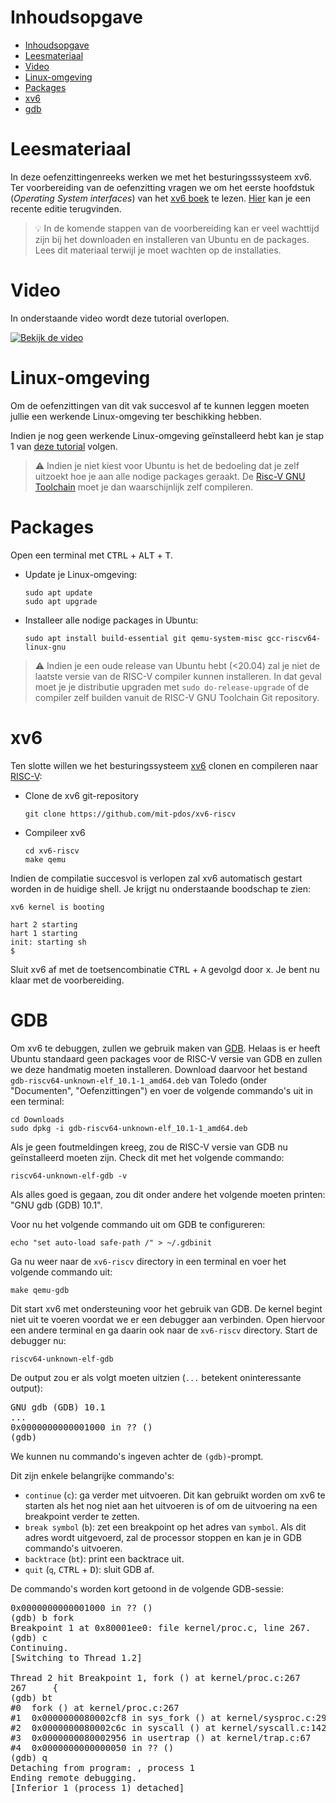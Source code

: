 # Inhoudsopgave
- [Inhoudsopgave](#inhoudsopgave)
- [Leesmateriaal](#leesmateriaal)
- [Video](#video)
- [Linux-omgeving](#linux-omgeving)
- [Packages](#packages)
- [xv6](#xv6)
- [gdb](#gdb)

# Leesmateriaal

In deze oefenzittingenreeks werken we met het besturingsssysteem xv6. 
Ter voorbereiding van de oefenzitting vragen we om het eerste hoofdstuk (*Operating System interfaces*) van het [xv6 boek](https://github.com/mit-pdos/xv6-riscv-book/) te lezen.
[Hier](https://pdos.csail.mit.edu/6.828/2020/xv6/book-riscv-rev1.pdf) kan je een recente editie terugvinden.


> :bulb: In de komende stappen van de voorbereiding kan er veel wachttijd zijn bij het downloaden en installeren van Ubuntu en de packages. Lees dit materiaal terwijl je moet wachten op de installaties.

# Video

In onderstaande video wordt deze tutorial overlopen.

[![Bekijk de video](https://img.youtube.com/vi/vjJW36_q_sg/hqdefault.jpg)](https://youtu.be/vjJW36_q_sg)

# Linux-omgeving

Om de oefenzittingen van dit vak succesvol af te kunnen leggen moeten jullie een werkende Linux-omgeving ter beschikking hebben.

Indien je nog geen werkende Linux-omgeving geïnstalleerd hebt kan je stap 1 van [deze tutorial](https://github.com/informaticawerktuigen/klaarzetten-werkomgeving) volgen.

> :warning: Indien je niet kiest voor Ubuntu is het de bedoeling dat je zelf uitzoekt hoe je aan alle nodige packages geraakt. De [Risc-V GNU Toolchain](https://github.com/riscv/riscv-gnu-toolchain) moet je dan waarschijnlijk zelf compileren.

# Packages

Open een terminal met <kbd>CTRL</kbd> + <kbd>ALT</kbd> + <kbd>T</kbd>. 

* Update je Linux-omgeving:
    ```shell
    sudo apt update
    sudo apt upgrade
    ```

* Installeer alle nodige packages in Ubuntu:

    ```shell
    sudo apt install build-essential git qemu-system-misc gcc-riscv64-linux-gnu 
    ```

> :warning: Indien je een oude release van Ubuntu hebt (<20.04) zal je niet de laatste versie van de RISC-V compiler kunnen installeren. In dat geval moet je je distributie upgraden met ```sudo do-release-upgrade``` of de compiler zelf builden vanuit de RISC-V GNU Toolchain Git repository.

# xv6

Ten slotte willen we het besturingssysteem [xv6](https://github.com/mit-pdos/xv6-riscv) clonen en compileren naar [RISC-V](https://riscv.org/):

* Clone de xv6 git-repository
    ```shell 
    git clone https://github.com/mit-pdos/xv6-riscv
    ```
* Compileer xv6
    ```shell
    cd xv6-riscv
    make qemu
    ```
Indien de compilatie succesvol is verlopen zal xv6 automatisch gestart worden in de huidige shell. Je krijgt nu onderstaande boodschap te zien:

```shell
xv6 kernel is booting

hart 2 starting
hart 1 starting
init: starting sh
$ 
```
Sluit xv6 af met de toetsencombinatie <kbd>CTRL</kbd> + <kbd>A</kbd> gevolgd door <kbd>x</kbd>. Je bent nu klaar met de voorbereiding.

# GDB

Om xv6 te debuggen, zullen we gebruik maken van [GDB][gdb].
Helaas is er heeft Ubuntu standaard geen packages voor de RISC-V versie van GDB en zullen we deze handmatig moeten installeren.
Download daarvoor het bestand `gdb-riscv64-unknown-elf_10.1-1_amd64.deb` van Toledo (onder "Documenten", "Oefenzittingen") en voer de volgende commando's uit in een terminal:

```shell
cd Downloads
sudo dpkg -i gdb-riscv64-unknown-elf_10.1-1_amd64.deb
```

Als je geen foutmeldingen kreeg, zou de RISC-V versie van GDB nu geïnstalleerd moeten zijn.
Check dit met het volgende commando:

```shell
riscv64-unknown-elf-gdb -v
```

Als alles goed is gegaan, zou dit onder andere het volgende moeten printen: "GNU gdb (GDB) 10.1".

Voor nu het volgende commando uit om GDB te configureren:

```shell
echo "set auto-load safe-path /" > ~/.gdbinit
```

Ga nu weer naar de `xv6-riscv` directory in een terminal en voer het volgende commando uit:

```shell
make qemu-gdb
```

Dit start xv6 met ondersteuning voor het gebruik van GDB.
De kernel begint niet uit te voeren voordat we er een debugger aan verbinden.
Open hiervoor een andere terminal en ga daarin ook naar de `xv6-riscv` directory.
Start de debugger nu:

```shell
riscv64-unknown-elf-gdb
```

De output zou er als volgt moeten uitzien (`...` betekent oninteressante output):
<pre>
GNU gdb (GDB) 10.1
...
0x0000000000001000 in ?? ()
(gdb)
</pre>

We kunnen nu commando's ingeven achter de `(gdb)`-prompt.

Dit zijn enkele belangrijke commando's:
- `continue` (`c`): ga verder met uitvoeren.
  Dit kan gebruikt worden om xv6 te starten als het nog niet aan het uitvoeren is of om de uitvoering na een breakpoint verder te zetten.
- `break symbol` (`b`): zet een breakpoint op het adres van `symbol`.
  Als dit adres wordt uitgevoerd, zal de processor stoppen en kan je in GDB commando's uitvoeren.
- `backtrace` (`bt`): print een backtrace uit.
- `quit` (`q`, <kbd>CTRL</kbd> + <kbd>D</kbd>): sluit GDB af.

De commando's worden kort getoond in de volgende GDB-sessie:

<pre>
0x0000000000001000 in ?? ()
(gdb) b fork
Breakpoint 1 at 0x80001ee0: file kernel/proc.c, line 267.
(gdb) c
Continuing.
[Switching to Thread 1.2]

Thread 2 hit Breakpoint 1, fork () at kernel/proc.c:267
267     {
(gdb) bt
#0  fork () at kernel/proc.c:267
#1  0x0000000080002cf8 in sys_fork () at kernel/sysproc.c:29
#2  0x0000000080002c6c in syscall () at kernel/syscall.c:142
#3  0x0000000080002956 in usertrap () at kernel/trap.c:67
#4  0x0000000000000050 in ?? ()
(gdb) q
Detaching from program: , process 1
Ending remote debugging.
[Inferior 1 (process 1) detached]
</pre>

[gdb]: https://www.gnu.org/software/gdb/
